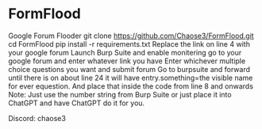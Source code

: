 # FormFlood
Google Forum Flooder
git clone https://github.com/Chaose3/FormFlood.git
cd FormFlood
pip install -r requirements.txt
Replace the link on line 4 with your google forum
Launch Burp Suite and enable monitering
go to your google forum and enter whatever link you have
Enter whichever multiple choice questions you want and submit forum
Go to burpsuite and forward until there is on about line 24 it will have entry.something=the visible name for ever equestion. And place that inside the code from line 8 and onwards
Note: Just use the number string from Burp Suite or just place it into ChatGPT and have ChatGPT do it for you.

Discord: chaose3
